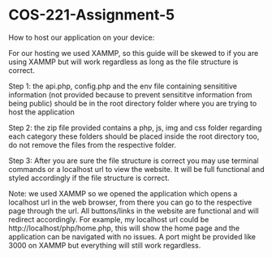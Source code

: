 # COS-221-Assignment-5

How to host our application on your device:

For our hosting we used XAMMP, so this guide will be skewed to if you are using XAMMP but will work regardless as long as the file structure is correct.

Step 1: the api.php, config.php and the env file containing sensititive information (not provided because to prevent sensititve information from being public) should be in the root directory folder where you are trying to host the application

Step 2: the zip file provided contains a php, js, img and css folder regarding each category these folders should be placed inside the root directory too, do not remove the files from the respective folder.

Step 3: After you are sure the file structure is correct you may use terminal commands or a localhost url to view the website. It will be full functional and styled accordingly if the file structure is correct.

Note: we used XAMMP so we opened the application which opens a localhost url in the web browser, from there you can go to the respective page through the url. All buttons/links in the website are functional and will redirect accordingly. For example, my localhost url could be http://localhost/php/home.php, this will show the home page and the application can be navigated with no issues. A port might be provided like 3000 on XAMMP but everything will still work regardless.
